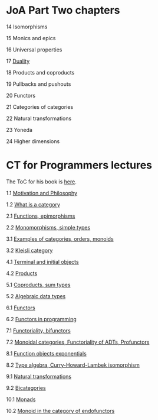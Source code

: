 # JoA Part Two chapters

14 Isomorphisms

15 Monics and epics

16 Universal properties

17 [Duality](duality)

18 Products and coproducts

19 Pullbacks and pushouts

20 Functors

21 Categories of categories

22 Natural transformations

23 Yoneda

24 Higher dimensions

# CT for Programmers lectures

The ToC for his book is [here](https://bartoszmilewski.com/2014/10/28/category-theory-for-programmers-the-preface/).

1.1 [Motivation and Philosophy](https://www.youtube.com/watch?v=I8LbkfSSR58)

1.2 [What is a category](https://www.youtube.com/watch?v=p54Hd7AmVFU)

2.1 [Functions, epimorphisms](https://www.youtube.com/watch?v=O2lZkr-aAqk)

2.2 [Monomorphisms, simple types](https://www.youtube.com/watch?v=NcT7CGPICzo)

3.1 [Examples of categories, orders, monoids](https://www.youtube.com/watch?v=aZjhqkD6k6w)

3.2 [Kleisli category](https://www.youtube.com/watch?v=i9CU4CuHADQ)

4.1 [Terminal and initial objects](https://www.youtube.com/watch?v=zer1aFgj4aU)

4.2 [Products](https://www.youtube.com/watch?v=Bsdl_NKbNnU)

5.1 [Coproducts, sum types](https://www.youtube.com/watch?v=LkIRsNj9T-8)

5.2 [Algebraic data types](https://www.youtube.com/watch?v=w1WMykh7AxA)

6.1 [Functors](https://www.youtube.com/watch?v=FyoQjkwsy7o)

6.2 [Functors in programming](https://www.youtube.com/watch?v=EO86S2EZssc)

7.1 [Functoriality, bifunctors](https://www.youtube.com/watch?v=pUQ0mmbIdxs)

7.2 [Monoidal categories, Functoriality of ADTs, Profunctors](https://www.youtube.com/watch?v=wtIKd8AhJOc)

8.1 [Function objects exponentials](https://www.youtube.com/watch?v=REqRzMI26Nw)

8.2 [Type algebra, Curry-Howard-Lambek isomorphism](https://www.youtube.com/watch?v=iXZR1v3YN-8)

9.1 [Natural transformations](https://www.youtube.com/watch?v=2LJC-XD5Ffo)

9.2 [Bicategories](https://www.youtube.com/watch?v=wrpxBXXgLCI)

10.1 [Monads](https://www.youtube.com/watch?v=gHiyzctYqZ0)

10.2 [Monoid in the category of endofunctors](https://www.youtube.com/watch?v=GmgoPd7VQ9Q)
